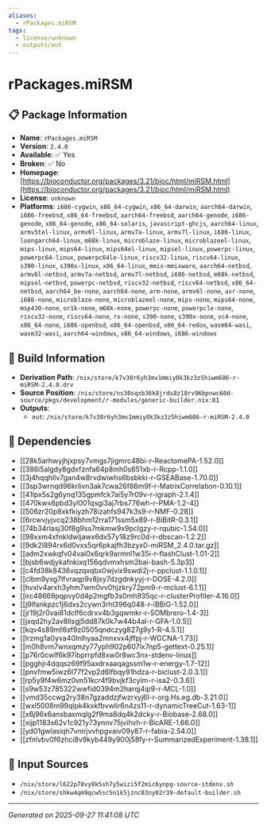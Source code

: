```yaml
---
aliases:
  - rPackages.miRSM
tags:
  - license/unknown
  - outputs/out
---
```


# rPackages.miRSM

## 📋 Package Information

- **Name**: `rPackages.miRSM`
- **Version**: `2.4.0`
- **Available**: ✅ Yes
- **Broken**: ✅ No
- **Homepage**: [https://bioconductor.org/packages/3.21/bioc/html/miRSM.html](https://bioconductor.org/packages/3.21/bioc/html/miRSM.html)
- **License**: `unknown`
- **Platforms**: `i686-cygwin`, `x86_64-cygwin`, `x86_64-darwin`, `aarch64-darwin`, `i686-freebsd`, `x86_64-freebsd`, `aarch64-freebsd`, `aarch64-genode`, `i686-genode`, `x86_64-genode`, `x86_64-solaris`, `javascript-ghcjs`, `aarch64-linux`, `armv5tel-linux`, `armv6l-linux`, `armv7a-linux`, `armv7l-linux`, `i686-linux`, `loongarch64-linux`, `m68k-linux`, `microblaze-linux`, `microblazeel-linux`, `mips-linux`, `mips64-linux`, `mips64el-linux`, `mipsel-linux`, `powerpc-linux`, `powerpc64-linux`, `powerpc64le-linux`, `riscv32-linux`, `riscv64-linux`, `s390-linux`, `s390x-linux`, `x86_64-linux`, `mmix-mmixware`, `aarch64-netbsd`, `armv6l-netbsd`, `armv7a-netbsd`, `armv7l-netbsd`, `i686-netbsd`, `m68k-netbsd`, `mipsel-netbsd`, `powerpc-netbsd`, `riscv32-netbsd`, `riscv64-netbsd`, `x86_64-netbsd`, `aarch64_be-none`, `aarch64-none`, `arm-none`, `armv6l-none`, `avr-none`, `i686-none`, `microblaze-none`, `microblazeel-none`, `mips-none`, `mips64-none`, `msp430-none`, `or1k-none`, `m68k-none`, `powerpc-none`, `powerpcle-none`, `riscv32-none`, `riscv64-none`, `rx-none`, `s390-none`, `s390x-none`, `vc4-none`, `x86_64-none`, `i686-openbsd`, `x86_64-openbsd`, `x86_64-redox`, `wasm64-wasi`, `wasm32-wasi`, `aarch64-windows`, `x86_64-windows`, `i686-windows`

## 🔧 Build Information

- **Derivation Path**: `/nix/store/k7v30r6yh3mv1mmiy0k3kz3z5hiwm606-r-miRSM-2.4.0.drv`
- **Source Position**: `/nix/store/ns30sqxb36k8jrds8z18rv96bpnwc60d-source/pkgs/development/r-modules/generic-builder.nix:81`
- **Outputs**:
  - `out`:  `/nix/store/k7v30r6yh3mv1mmiy0k3kz3z5hiwm606-r-miRSM-2.4.0`

## 🔗 Dependencies

- [[28k5arhwyjhjxpsy7vmgs7jigmrc48bi-r-ReactomePA-1.52.0]]
- [[386i5algdy8gdxfznfa64p8mh0s651xb-r-Rcpp-1.1.0]]
- [[3j4hqqhllv7gan4w8rvdwiwhs6bsbkki-r-GSEABase-1.70.0]]
- [[3sp3wrnqd96krlivn3ak7cwa26f88m9f-r-MatrixCorrelation-0.10.1]]
- [[41lpx5s2g6ynq135gpmfck7ai5y7r09v-r-igraph-2.1.4]]
- [[470kwx8pbd3yl001qsgi3aj7rbs776wh-r-PMA-1.2-4]]
- [[506zr20p8xkfkiyzh78izahfs947k3s9-r-NMF-0.28]]
- [[6rcwvjyjvcq238bhm12rra171ssm5x89-r-BiBitR-0.3.1]]
- [[74b34rlasj30f8g9ss7mkmw9x9pclgzy-r-rqubic-1.54.0]]
- [[98xxm4xfnkldwljawx6dx57y18z9rc0d-r-dbscan-1.2.2]]
- [[9dk2l894rx6d0vxs5qr6pkajfh3bzyx0-miRSM_2.4.0.tar.gz]]
- [[adm2xwkqfv04vai0x6qrk9armnl1w35i-r-flashClust-1.01-2]]
- [[bjsb6wdjykafnkixq156qdvmxhsm2bai-bash-5.3p3]]
- [[c4fd38k8436vqzqxqbx0wjvix9swdi2j-r-ppclust-1.1.0.1]]
- [[clbm9yxg7lfvraqp9v8jxy7dzgdnkyyj-r-DOSE-4.2.0]]
- [[hvxlv4arxh3yhm7wm0vv0hjzkry72pm9-r-mclust-6.1.1]]
- [[irc48669pqpvy0d4p2mgfb3s0mh935qc-r-clusterProfiler-4.16.0]]
- [[j9lfankpzc1j6dxs2cywn3rhl396q048-r-iBBiG-1.52.0]]
- [[jr19j2r0vai81dclf6cdrxv4b3gqwmkr-r-SOMbrero-1.4-3]]
- [[jxqd2hy2av8llsgj5dd87k0k7w44b4al-r-GFA-1.0.5]]
- [[kqv4s89mf6sf9z0505qndczyg827g9y1-R-4.5.1]]
- [[lrzmg1a0yva40lnlhyaa2mnxvx4jffpj-r-WGCNA-1.73]]
- [[m0h8vm7wnxqmzy77yph902p607lx7np5-gettext-0.25.1]]
- [[p76r0cwlf6k97ibprrpfd8xw0r8wc3nx-stdenv-linux]]
- [[pgghjr4dqqsz69f95axdrxaaqagssm1w-r-energy-1.7-12]]
- [[pnvfmw5iwz6l77f2vp2d6lfbqy91hdza-r-biclust-2.0.3.1]]
- [[rp5y9f4w6mz0vn51kcr4f9bvjkf3cylm-r-isa2-0.3.6]]
- [[s9w53z785322wwfid0394m2harqj4ip9-r-MCL-1.0]]
- [[vmd35ccwg2ry38n7gzaddzjfwzrxyj6l-r-org.Hs.eg.db-3.21.0]]
- [[wxl5008m99qlpk4kxkfbvwlir6n4zs11-r-dynamicTreeCut-1.63-1]]
- [[x6j96x6ansbaxmqlg2f9ma8dq4k2dcky-r-Biobase-2.68.0]]
- [[xijp1183s62v1c921y73ynnv75jvihvh-r-BicARE-1.66.0]]
- [[yd01gwlasiqh7vnirjvvhpgvaiv09y87-r-fabia-2.54.0]]
- [[zfnlvbv0f6zhci8v9kyb449y900j58fy-r-SummarizedExperiment-1.38.1]]

## 📁 Input Sources

- `/nix/store/l622p70vy8k5sh7y5wizi5f2mic6ynpg-source-stdenv.sh`
- `/nix/store/shkw4qm9qcw5sc5n1k5jznc83ny02r39-default-builder.sh`

---
*Generated on 2025-09-27 11:41:08 UTC*
